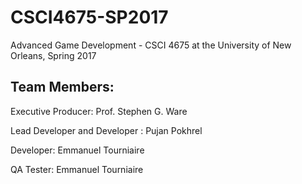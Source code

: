 # CSCI4675-SP2017
Advanced Game Development - CSCI 4675 at the University of New Orleans, Spring 2017

## Team Members:
Executive Producer: Prof. Stephen G. Ware

Lead Developer and Developer : Pujan Pokhrel

Developer: Emmanuel Tourniaire

QA Tester: Emmanuel Tourniaire